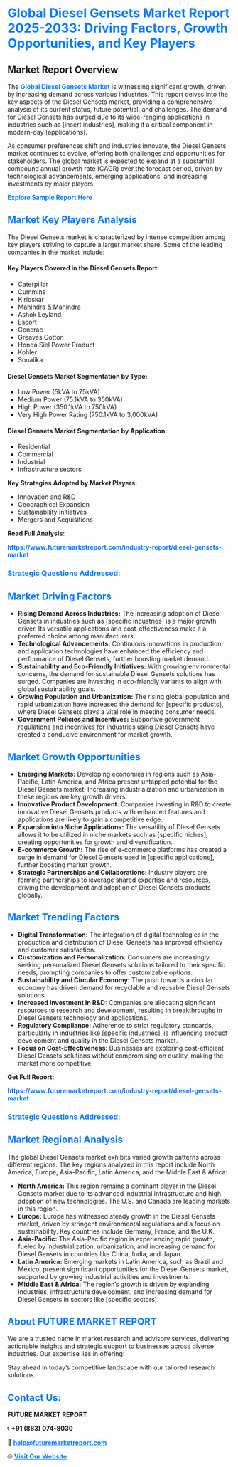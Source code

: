 <h1 style="color: #007BFF;">Global Diesel Gensets Market Report 2025-2033: Driving Factors, Growth Opportunities, and Key Players</h1>

<section id="overview">
<h2>Market Report Overview</h2>
<p>The <a href="https://www.futuremarketreport.com/industry-report/diesel-gensets-market" style="color: #007BFF; text-decoration: none;"><strong>Global Diesel Gensets Market</strong></a> is witnessing significant growth, driven by increasing demand across various industries. This report delves into the key aspects of the Diesel Gensets market, providing a comprehensive analysis of its current status, future potential, and challenges. The demand for Diesel Gensets has surged due to its wide-ranging applications in industries such as [insert industries], making it a critical component in modern-day [applications].</p>
<p>As consumer preferences shift and industries innovate, the Diesel Gensets market continues to evolve, offering both challenges and opportunities for stakeholders. The global market is expected to expand at a substantial compound annual growth rate (CAGR) over the forecast period, driven by technological advancements, emerging applications, and increasing investments by major players.</p>
</section>

<section id="overview">
<p><a href="https://www.futuremarketreport.com/request-sample/reportId=88337" style="color: #007BFF; text-decoration: none;"><strong>Explore Sample Report Here</strong></a></p>
</section>

<section id="key-players">
<h2 style="color: #007BFF;">Market Key Players Analysis</h2>
<p>The Diesel Gensets market is characterized by intense competition among key players striving to capture a larger market share. Some of the leading companies in the market include:</p>
<h4>Key Players Covered in the Diesel Gensets Report:</h4>
<ul><li>Caterpillar</li><li>Cummins</li><li>Kirloskar</li><li>Mahindra &amp; Mahindra</li><li>Ashok Leyland</li><li>Escort</li><li>Generac</li><li>Greaves Cotton</li><li>Honda Siel Power Product</li><li>Kohler</li><li>Sonalika</li></ul>
<h4>Diesel Gensets Market Segmentation by Type:</h4>
<ul><li>Low Power (5kVA to 75kVA)</li><li>Medium Power (75.1kVA to 350kVA)</li><li>High Power (350.1kVA to 750kVA)</li><li>Very High Power Rating (750.1kVA to 3,000kVA)</li></ul>

<h4>Diesel Gensets Market Segmentation by Application:</h4>
<ul><li>Residential</li><li>Commercial</li><li>Industrial</li><li>Infrastructure sectors</li></ul>
<p><strong>Key Strategies Adopted by Market Players:</strong></p>
<ul>
<li>Innovation and R&D</li>
<li>Geographical Expansion</li>
<li>Sustainability Initiatives</li>
<li>Mergers and Acquisitions</li>
</ul>
</section>

<section>
<p><strong>Read Full Analysis: </strong></p><a href="https://www.futuremarketreport.com/industry-report/diesel-gensets-market" style="color: #007BFF; text-decoration: none;"><strong>https://www.futuremarketreport.com/industry-report/diesel-gensets-market</strong></a>
<h3 style="color: #007BFF;">Strategic Questions Addressed:</h3>
</section>

<section id="driving-factors">
<h2 style="color: #007BFF;">Market Driving Factors</h2>
<ul>
<li><strong>Rising Demand Across Industries:</strong> The increasing adoption of Diesel Gensets in industries such as [specific industries] is a major growth driver. Its versatile applications and cost-effectiveness make it a preferred choice among manufacturers.</li>
<li><strong>Technological Advancements:</strong> Continuous innovations in production and application technologies have enhanced the efficiency and performance of Diesel Gensets, further boosting market demand.</li>
<li><strong>Sustainability and Eco-Friendly Initiatives:</strong> With growing environmental concerns, the demand for sustainable Diesel Gensets solutions has surged. Companies are investing in eco-friendly variants to align with global sustainability goals.</li>
<li><strong>Growing Population and Urbanization:</strong> The rising global population and rapid urbanization have increased the demand for [specific products], where Diesel Gensets plays a vital role in meeting consumer needs.</li>
<li><strong>Government Policies and Incentives:</strong> Supportive government regulations and incentives for industries using Diesel Gensets have created a conducive environment for market growth.</li>
</ul>
</section>

<section id="growth-opportunities">
<h2 style="color: #007BFF;">Market Growth Opportunities</h2>
<ul>
<li><strong>Emerging Markets:</strong> Developing economies in regions such as Asia-Pacific, Latin America, and Africa present untapped potential for the Diesel Gensets market. Increasing industrialization and urbanization in these regions are key growth drivers.</li>
<li><strong>Innovative Product Development:</strong> Companies investing in R&D to create innovative Diesel Gensets products with enhanced features and applications are likely to gain a competitive edge.</li>
<li><strong>Expansion into Niche Applications:</strong> The versatility of Diesel Gensets allows it to be utilized in niche markets such as [specific niches], creating opportunities for growth and diversification.</li>
<li><strong>E-commerce Growth:</strong> The rise of e-commerce platforms has created a surge in demand for Diesel Gensets used in [specific applications], further boosting market growth.</li>
<li><strong>Strategic Partnerships and Collaborations:</strong> Industry players are forming partnerships to leverage shared expertise and resources, driving the development and adoption of Diesel Gensets products globally.</li>
</ul>
</section>

<section id="trending-factors">
<h2 style="color: #007BFF;">Market Trending Factors</h2>
<ul>
<li><strong>Digital Transformation:</strong> The integration of digital technologies in the production and distribution of Diesel Gensets has improved efficiency and customer satisfaction.</li>
<li><strong>Customization and Personalization:</strong> Consumers are increasingly seeking personalized Diesel Gensets solutions tailored to their specific needs, prompting companies to offer customizable options.</li>
<li><strong>Sustainability and Circular Economy:</strong> The push towards a circular economy has driven demand for recyclable and reusable Diesel Gensets solutions.</li>
<li><strong>Increased Investment in R&D:</strong> Companies are allocating significant resources to research and development, resulting in breakthroughs in Diesel Gensets technology and applications.</li>
<li><strong>Regulatory Compliance:</strong> Adherence to strict regulatory standards, particularly in industries like [specific industries], is influencing product development and quality in the Diesel Gensets market.</li>
<li><strong>Focus on Cost-Effectiveness:</strong> Businesses are exploring cost-efficient Diesel Gensets solutions without compromising on quality, making the market more competitive.</li>
</ul>
</section>

<section>
<p><strong>Get Full Report: </strong></p><a href="https://www.futuremarketreport.com/industry-report/diesel-gensets-market" style="color: #007BFF; text-decoration: none;"><strong>https://www.futuremarketreport.com/industry-report/diesel-gensets-market</strong></a>
<h3 style="color: #007BFF;">Strategic Questions Addressed:</h3>
</section>


<section id="regional-analysis">
<h2 style="color: #007BFF;">Market Regional Analysis</h2>
<p>The global Diesel Gensets market exhibits varied growth patterns across different regions. The key regions analyzed in this report include North America, Europe, Asia-Pacific, Latin America, and the Middle East & Africa:</p>
<ul>
<li><strong>North America:</strong> This region remains a dominant player in the Diesel Gensets market due to its advanced industrial infrastructure and high adoption of new technologies. The U.S. and Canada are leading markets in this region.</li>
<li><strong>Europe:</strong> Europe has witnessed steady growth in the Diesel Gensets market, driven by stringent environmental regulations and a focus on sustainability. Key countries include Germany, France, and the U.K.</li>
<li><strong>Asia-Pacific:</strong> The Asia-Pacific region is experiencing rapid growth, fueled by industrialization, urbanization, and increasing demand for Diesel Gensets in countries like China, India, and Japan.</li>
<li><strong>Latin America:</strong> Emerging markets in Latin America, such as Brazil and Mexico, present significant opportunities for the Diesel Gensets market, supported by growing industrial activities and investments.</li>
<li><strong>Middle East & Africa:</strong> The region’s growth is driven by expanding industries, infrastructure development, and increasing demand for Diesel Gensets in sectors like [specific sectors].</li>
</ul>
</section>

<footer>
<h2 style="color: #007BFF;">About FUTURE MARKET REPORT</h2>
<p>We are a trusted name in market research and advisory services, delivering actionable insights and strategic support to businesses across diverse industries. Our expertise lies in offering:</p>

<p>Stay ahead in today’s competitive landscape with our tailored research solutions.</p>

<h2 style="color: #007BFF;">Contact Us:</h2>
<p><strong>FUTURE MARKET REPORT</strong></p>
<p>📞 <strong>+91 (883) 074-8030</strong></p>
<p>📧 <strong><a href="mailto:help@futuremarketreport.com" style="color: #007BFF;">help@futuremarketreport.com</a></strong></p>
<p>🌐 <strong><a href="https://www.futuremarketreport.com/" style="color: #007BFF;">Visit Our Website</a></strong></p>
</footer>